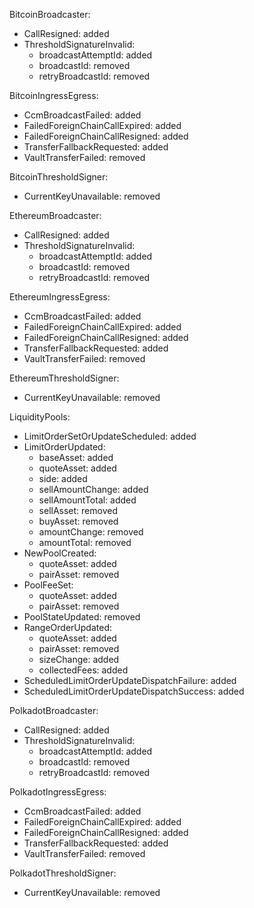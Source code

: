 BitcoinBroadcaster:
  - CallResigned: added
  - ThresholdSignatureInvalid:
    - broadcastAttemptId: added
    - broadcastId: removed
    - retryBroadcastId: removed

BitcoinIngressEgress:
  - CcmBroadcastFailed: added
  - FailedForeignChainCallExpired: added
  - FailedForeignChainCallResigned: added
  - TransferFallbackRequested: added
  - VaultTransferFailed: removed

BitcoinThresholdSigner:
  - CurrentKeyUnavailable: removed

EthereumBroadcaster:
  - CallResigned: added
  - ThresholdSignatureInvalid:
    - broadcastAttemptId: added
    - broadcastId: removed
    - retryBroadcastId: removed

EthereumIngressEgress:
  - CcmBroadcastFailed: added
  - FailedForeignChainCallExpired: added
  - FailedForeignChainCallResigned: added
  - TransferFallbackRequested: added
  - VaultTransferFailed: removed

EthereumThresholdSigner:
  - CurrentKeyUnavailable: removed

LiquidityPools:
  - LimitOrderSetOrUpdateScheduled: added
  - LimitOrderUpdated:
    - baseAsset: added
    - quoteAsset: added
    - side: added
    - sellAmountChange: added
    - sellAmountTotal: added
    - sellAsset: removed
    - buyAsset: removed
    - amountChange: removed
    - amountTotal: removed
  - NewPoolCreated:
    - quoteAsset: added
    - pairAsset: removed
  - PoolFeeSet:
    - quoteAsset: added
    - pairAsset: removed
  - PoolStateUpdated: removed
  - RangeOrderUpdated:
    - quoteAsset: added
    - pairAsset: removed
    - sizeChange: added
    - collectedFees: added
  - ScheduledLimitOrderUpdateDispatchFailure: added
  - ScheduledLimitOrderUpdateDispatchSuccess: added

PolkadotBroadcaster:
  - CallResigned: added
  - ThresholdSignatureInvalid:
    - broadcastAttemptId: added
    - broadcastId: removed
    - retryBroadcastId: removed

PolkadotIngressEgress:
  - CcmBroadcastFailed: added
  - FailedForeignChainCallExpired: added
  - FailedForeignChainCallResigned: added
  - TransferFallbackRequested: added
  - VaultTransferFailed: removed

PolkadotThresholdSigner:
  - CurrentKeyUnavailable: removed
